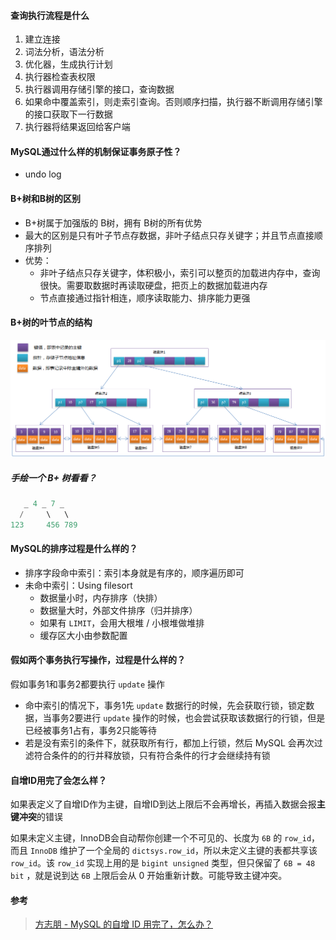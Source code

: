 #### 查询执行流程是什么

1. 建立连接
2. 词法分析，语法分析
3. 优化器，生成执行计划
4. 执行器检查表权限
5. 执行器调用存储引擎的接口，查询数据
6. 如果命中覆盖索引，则走索引查询。否则顺序扫描，执行器不断调用存储引擎的接口获取下一行数据
7. 执行器将结果返回给客户端



#### MySQL通过什么样的机制保证事务原子性？

  - undo log



#### B+树和B树的区别

- B+树属于加强版的 B树，拥有 B树的所有优势
- 最大的区别是只有叶子节点存数据，非叶子结点只存关键字；并且节点直接顺序排列
- 优势：
  - 非叶子结点只存关键字，体积极小，索引可以整页的加载进内存中，查询很快。需要取数据时再读取硬盘，把页上的数据加载进内存
  - 节点直接通过指针相连，顺序读取能力、排序能力更强



#### B+树的叶节点的结构

![img](assets/1527606-20181115184958875-1199243280.png)



##### 手绘一个 B+ 树看看？

```go
   _ 4 _ 7 _ 
  /     \   \
123     456 789
```



#### MySQL的排序过程是什么样的？

  - 排序字段命中索引：索引本身就是有序的，顺序遍历即可
  - 未命中索引：Using filesort
    - 数据量小时，内存排序（快排）
    - 数据量大时，外部文件排序（归并排序）
    - 如果有 `LIMIT`，会用大根堆 / 小根堆做堆排
    - 缓存区大小由参数配置



#### 假如两个事务执行写操作，过程是什么样的？

假如事务1和事务2都要执行 `update` 操作
- 命中索引的情况下，事务1先 `update` 数据行的时候，先会获取行锁，锁定数据，当事务2要进行 `update` 操作的时候，也会尝试获取该数据行的行锁，但是已经被事务1占有，事务2只能等待
- 若是没有索引的条件下，就获取所有行，都加上行锁，然后 MySQL 会再次过滤符合条件的的行并释放锁，只有符合条件的行才会继续持有锁



#### 自增ID用完了会怎么样？

如果表定义了自增ID作为主键，自增ID到达上限后不会再增长，再插入数据会报**主键冲突**的错误

如果未定义主键，InnoDB会自动帮你创建一个不可见的、长度为 `6B` 的 `row_id`，而且 `InnoDB` 维护了一个全局的 `dictsys.row_id`，所以未定义主键的表都共享该 `row_id`。该 `row_id` 实现上用的是 `bigint unsigned` 类型，但只保留了 `6B = 48 bit` ，就是说到达 `6B` 上限后会从 0 开始重新计数。可能导致主键冲突。





#### 参考

> [方志朋 - MySQL 的自增 ID 用完了，怎么办？](https://mp.weixin.qq.com/s/c2h8J9ncvFY5HUaC8oH1FA)

